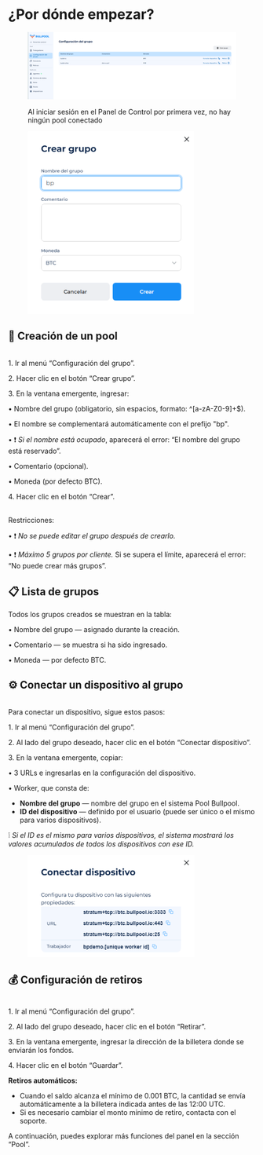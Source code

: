 # ¿Por dónde empezar?

<figure><img src="../.gitbook/assets/image (47).png" alt=""><figcaption><p>Al iniciar sesión en el Panel de Control por primera vez, no hay ningún pool conectado</p></figcaption></figure>

<figure><img src="../.gitbook/assets/image (48).png" alt="" width="338"><figcaption></figcaption></figure>

## 🚀 Creación de un pool

\
1\. Ir al menú “Configuración del grupo”.

2\. Hacer clic en el botón “Crear grupo”.

3\. En la ventana emergente, ingresar:

• Nombre del grupo (obligatorio, sin espacios, formato: ^\[a-zA-Z0-9]+$).

• El nombre se complementará automáticamente con el prefijo "bp".

• ❗ _Si el nombre está ocupado_, aparecerá el error: “El nombre del grupo está reservado”.

• Comentario (opcional).

• Moneda (por defecto BTC).

4\. Hacer clic en el botón “Crear”.

\
Restricciones:

• ❗ _No se puede editar el grupo después de crearlo._

• ❗ _Máximo 5 grupos por cliente._ Si se supera el límite, aparecerá el error: “No puede crear más grupos”.

## 📋 Lista de grupos

Todos los grupos creados se muestran en la tabla:

• Nombre del grupo — asignado durante la creación.

• Comentario — se muestra si ha sido ingresado.

• Moneda — por defecto BTC.

## ⚙️ Conectar un dispositivo al grupo

\
Para conectar un dispositivo, sigue estos pasos:

1\. Ir al menú “Configuración del grupo”.

2\. Al lado del grupo deseado, hacer clic en el botón “Conectar dispositivo”.

3\. En la ventana emergente, copiar:

• 3 URLs e ingresarlas en la configuración del dispositivo.

• Worker, que consta de:

* **Nombre del grupo** — nombre del grupo en el sistema Pool Bullpool.
* **ID del dispositivo** — definido por el usuario (puede ser único o el mismo para varios dispositivos).

❕ _Si el ID es el mismo para varios dispositivos, el sistema mostrará los valores acumulados de todos los dispositivos con ese ID._

<figure><img src="../.gitbook/assets/image (49).png" alt="" width="339"><figcaption></figcaption></figure>

## 💰 Configuración de retiros

\
1\. Ir al menú “Configuración del grupo”.

2\. Al lado del grupo deseado, hacer clic en el botón “Retirar”.

3\. En la ventana emergente, ingresar la dirección de la billetera donde se enviarán los fondos.

4\. Hacer clic en el botón “Guardar”.

**Retiros automáticos:**

* Cuando el saldo alcanza el mínimo de 0.001 BTC, la cantidad se envía automáticamente a la billetera indicada antes de las 12:00 UTC.
* Si es necesario cambiar el monto mínimo de retiro, contacta con el soporte.

A continuación, puedes explorar más funciones del panel en la sección “Pool”.
